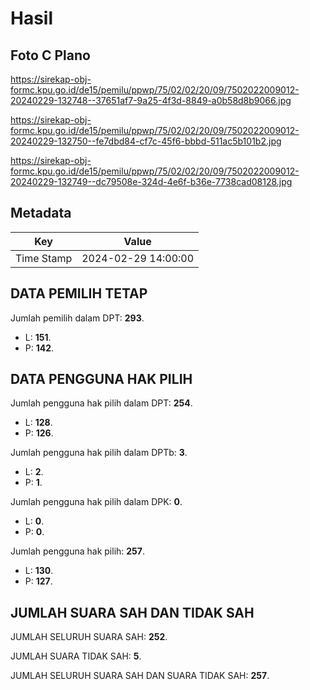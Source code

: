 # Hasil

## Foto C Plano

https://sirekap-obj-formc.kpu.go.id/de15/pemilu/ppwp/75/02/02/20/09/7502022009012-20240229-132748--37651af7-9a25-4f3d-8849-a0b58d8b9066.jpg

https://sirekap-obj-formc.kpu.go.id/de15/pemilu/ppwp/75/02/02/20/09/7502022009012-20240229-132750--fe7dbd84-cf7c-45f6-bbbd-511ac5b101b2.jpg

https://sirekap-obj-formc.kpu.go.id/de15/pemilu/ppwp/75/02/02/20/09/7502022009012-20240229-132749--dc79508e-324d-4e6f-b36e-7738cad08128.jpg


## Metadata

| Key        | Value               |
| ---------- | ------------------- |
| Time Stamp | 2024-02-29 14:00:00 |


## DATA PEMILIH TETAP

Jumlah pemilih dalam DPT: **293**.
 * L: **151**.
 * P: **142**.

## DATA PENGGUNA HAK PILIH

Jumlah pengguna hak pilih dalam DPT: **254**.
 * L: **128**.
 * P: **126**.

Jumlah pengguna hak pilih dalam DPTb: **3**.
 * L: **2**.
 * P: **1**.

Jumlah pengguna hak pilih dalam DPK: **0**.
 * L: **0**.
 * P: **0**.

Jumlah pengguna hak pilih: **257**.
 * L: **130**.
 * P: **127**.

## JUMLAH SUARA SAH DAN TIDAK SAH

JUMLAH SELURUH SUARA SAH: **252**.

JUMLAH SUARA TIDAK SAH: **5**.

JUMLAH SELURUH SUARA SAH DAN SUARA TIDAK SAH: **257**.


